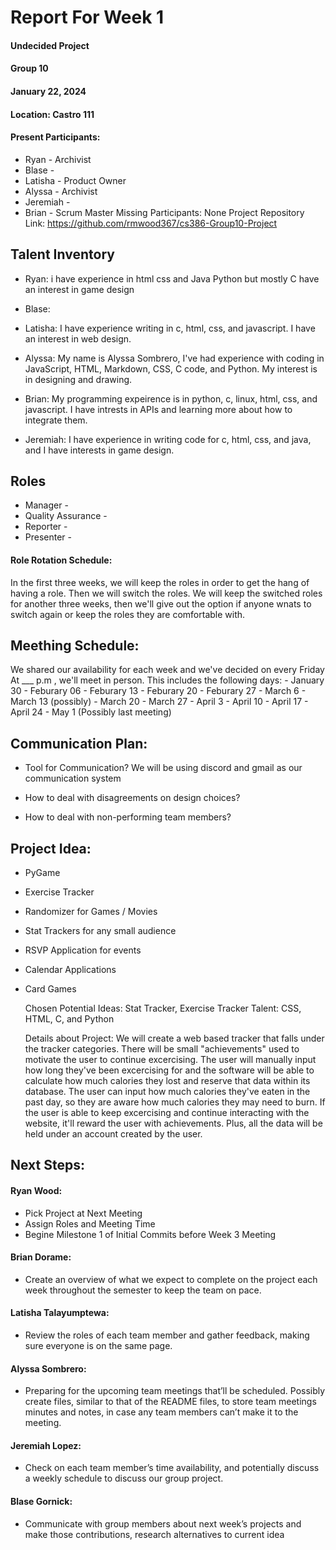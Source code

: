 # Report For Week 1

#### Undecided Project
#### Group 10
#### January 22, 2024
#### Location: Castro 111
#### Present Participants:
* Ryan - Archivist
* Blase - 
* Latisha - Product Owner
* Alyssa - Archivist
* Jeremiah - 
* Brian - Scrum Master
Missing Participants: None
Project Repository Link: https://github.com/rmwood367/cs386-Group10-Project

## Talent Inventory
* Ryan:
    i have experience in html css and Java Python but mostly C
    have an interest in game design
  
* Blase:
    
* Latisha:
    I have experience writing in c, html, css, and javascript.
    I have an interest in web design.
    
* Alyssa:
    My name is Alyssa Sombrero, I've had experience with coding in
    JavaScript, HTML, Markdown, CSS, C code, and Python. My interest
    is in designing and drawing.
  
* Brian:
    My programming expeirence is in python, c, linux, html, css, and
    javascript. I have intrests in APIs and learning more about how to integrate them.
  
* Jeremiah:
    I have experience in writing code for c, html, css, and java, and I
    have interests in game design.

## Roles
* Manager - 
* Quality Assurance - 
* Reporter - 
* Presenter - 

#### Role Rotation Schedule:
  In the first three weeks, we will keep the roles in order to get the hang
  of having a role. Then we will switch the roles. We will keep the switched roles
  for another three weeks, then we'll give out the option if anyone wnats to switch again
  or keep the roles they are comfortable with.

## Meething Schedule:
  We shared our availability for each week and we've decided on every Friday At ___ p.m
  , we'll meet in person.
  This includes the following days:
    - January 30
    - Feburary 06
    - Feburary 13
    - Feburary 20
    - Feburary 27
    - March 6
    - March 13 (possibly)
    - March 20
    - March 27
    - April 3
    - April 10
    - April 17
    - April 24
    - May 1 (Possibly last meeting)

## Communication Plan:
* Tool for Communication?
  We will be using discord and gmail as our communication system
  
* How to deal with disagreements on design choices?
  
* How to deal with non-performing team members?

## Project Idea:
* PyGame
* Exercise Tracker
* Randomizer for Games / Movies
* Stat Trackers for any small audience
* RSVP Application for events
* Calendar Applications
* Card Games

  Chosen Potential Ideas: Stat Tracker, Exercise Tracker
  Talent: CSS, HTML, C, and Python

  Details about Project:
    We will create a web based tracker that falls under the tracker categories.
  There will be small "achievements" used to motivate the user to continue excercising.
  The user will manually input how long they've been excercising for and the software
  will be able to calculate how much calories they lost and reserve that data within its
  database. The user can input how much calories they've eaten in the past day, so they are
  aware how much calories they may need to burn. If the user is able to keep excercising and
  continue interacting with the website, it'll reward the user with achievements. Plus, all the
  data will be held under an account created by the user.
  
## Next Steps:
#### Ryan Wood:
* Pick Project at Next Meeting
* Assign Roles and Meeting Time
* Begine Milestone 1 of Initial Commits before Week 3 Meeting

#### Brian Dorame:
* Create an overview of what we expect to complete on the project each week throughout the semester to keep the team on pace.

####  Latisha Talayumptewa:
* Review the roles of each team member and gather feedback, making sure everyone is on the same page.

#### Alyssa Sombrero:
* Preparing for the upcoming team meetings that’ll be scheduled. Possibly create files, similar to that of the README files, to store team meetings minutes and notes, in case any team members can’t make it to the meeting. 

#### Jeremiah Lopez:
* Check on each team member’s time availability, and potentially discuss a weekly schedule to discuss our group project.
  
#### Blase Gornick:
* Communicate with group members about next week’s projects and make those contributions, research alternatives to current idea 




